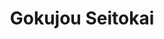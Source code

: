 --- 
title: "Gokujou Seitokai"
publishdate: "2019-9-1T16:48:46+02:00"
src: "https://365manga.net/manga/gokujou-seitokai"
image: "https://data.365manga.net/images/thumbnails/2068-gokujou-seitokai.jpg"
description: "Rando Rino, who is on her own since the death of her mother, transfers to Miyagami Gakuen, on the recommendation of her penpal, Mr. Poppit. Shortly after her arrival, Rino surprisingly becomes a member of the Gokujou Seitokai, the prestigious student council of Miyagami High. Rino learns that Jinguji Kanade founded Miyagami Gakuen as a place where students can live free from restrictions and that the Gokujou Seitokai was formed…"
---